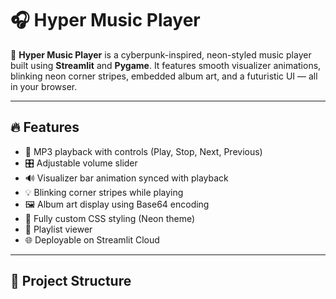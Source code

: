 # 🎧 Hyper Music Player

🚀 **Hyper Music Player** is a cyberpunk-inspired, neon-styled music player built using **Streamlit** and **Pygame**. It features smooth visualizer animations, blinking neon corner stripes, embedded album art, and a futuristic UI — all in your browser.

---

## 🔥 Features

- 🎼 MP3 playback with controls (Play, Stop, Next, Previous)
- 🎛️ Adjustable volume slider
- 🔊 Visualizer bar animation synced with playback
- 💡 Blinking corner stripes while playing
- 🖼️ Album art display using Base64 encoding
- 🎨 Fully custom CSS styling (Neon theme)
- 📂 Playlist viewer
- 🌐 Deployable on Streamlit Cloud

---

## 📂 Project Structure

